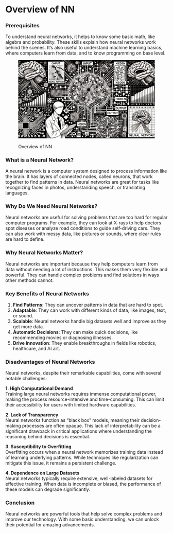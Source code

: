 # Overview of NN

### **Prerequisites**

To understand neural networks, it helps to know some basic math, like algebra and probability. These skills explain how neural networks work behind the scenes. It’s also useful to understand machine learning basics, where computers learn from data, and to know programming on base level.

<div align="left"><figure><img src="../../.gitbook/assets/nn-overview-min.png" alt="" width="563"><figcaption><p>Overview of NN</p></figcaption></figure></div>

### **What is a Neural Network?**

A neural network is a computer system designed to process information like the brain. It has layers of connected nodes, called neurons, that work together to find patterns in data. Neural networks are great for tasks like recognizing faces in photos, understanding speech, or translating languages.

### **Why Do We Need Neural Networks?**

Neural networks are useful for solving problems that are too hard for regular computer programs. For example, they can look at X-rays to help doctors spot diseases or analyze road conditions to guide self-driving cars. They can also work with messy data, like pictures or sounds, where clear rules are hard to define.

### **Why Neural Networks Matter?**

Neural networks are important because they help computers learn from data without needing a lot of instructions. This makes them very flexible and powerful. They can handle complex problems and find solutions in ways other methods cannot.

### **Key Benefits of Neural Networks**

1. **Find Patterns**: They can uncover patterns in data that are hard to spot.
2. **Adaptable**: They can work with different kinds of data, like images, text, or sound.
3. **Scalable**: Neural networks handle big datasets well and improve as they get more data.
4. **Automatic Decisions**: They can make quick decisions, like recommending movies or diagnosing illnesses.
5. **Drive Innovation**: They enable breakthroughs in fields like robotics, healthcare, and AI art.

### Disadvantages of Neural Networks

Neural networks, despite their remarkable capabilities, come with several notable challenges:

**1. High Computational Demand**\
Training large neural networks requires immense computational power, making the process resource-intensive and time-consuming. This can limit their accessibility for users with limited hardware capabilities.

**2. Lack of Transparency**\
Neural networks function as “black box” models, meaning their decision-making processes are often opaque. This lack of interpretability can be a significant drawback in critical applications where understanding the reasoning behind decisions is essential.

**3. Susceptibility to Overfitting**\
Overfitting occurs when a neural network memorizes training data instead of learning underlying patterns. While techniques like regularization can mitigate this issue, it remains a persistent challenge.

**4. Dependence on Large Datasets**\
Neural networks typically require extensive, well-labeled datasets for effective training. When data is incomplete or biased, the performance of these models can degrade significantly.

### Conclusion

Neural networks are powerful tools that help solve complex problems and improve our technology. With some basic understanding, we can unlock their potential for amazing advancements.
